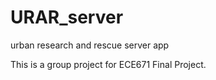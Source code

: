# URAR_server
urban research and rescue server app

This is a group project for ECE671 Final Project.
